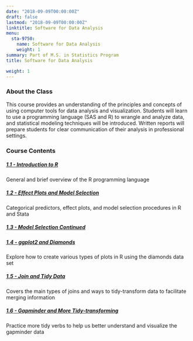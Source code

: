 ```yaml
---
date: "2018-09-09T00:00:00Z"
draft: false
lastmod: "2018-09-09T00:00:00Z"
linktitle: Software for Data Analysis
menu:
  sta-9750:
    name: Software for Data Analysis
    weight: 1
summary: Part of M.S. in Statistics Program
title: Software for Data Analysis

weight: 1
---
```


### About the Class

This course provides an understanding of the principles and concepts of using computer tools for data analysis and visualization. Students will learn to use a programming language (SAS and R) to wrangle and analyze data, and statistical modeling techniques will be introduced. Written reports will prepare students for clear communication of their analysis in professional settings.

### Course Contents  

##### [1.1 - Introduction to R](https://rpubs.com/GinaMoreno__/course1_1)
General and brief overview of the R programming language

##### [**1.2** - Effect Plots and Model Selection](https://rpubs.com/GinaMoreno__/course1_2)
Categorical predictors, effect plots, and model selection procedures in R and Stata

##### [**1.3** - Model Selection Continued](https://rpubs.com/GinaMoreno__/course1_3)

##### [**1.4** - ggplot2 and Diamonds](https://rpubs.com/GinaMoreno__/course1_4)
Explore how to create various types of plots in R using the diamonds data set

##### [**1.5** - Join and Tidy Data](https://rpubs.com/GinaMoreno__/course1_5)
Covers the main types of joins and ways to tidy-transform data to facilitate merging information

##### [**1.6** - Gapminder and More Tidy-transforming](https://rpubs.com/GinaMoreno__/course1_6)
Practice more tidy verbs to help us better understand and visualize the gapminder data
